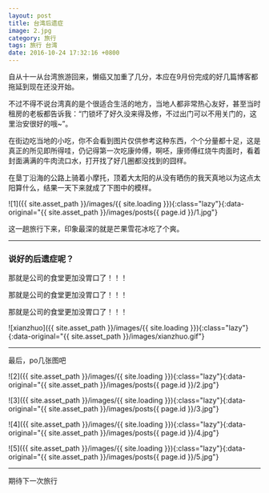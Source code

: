 ```yaml
---
layout: post
title: 台湾后遗症
image: 2.jpg
category: 旅行
tags: 旅行 台湾
date: 2016-10-24 17:32:16 +0800
---
```


自从十一从台湾旅游回来，懒癌又加重了几分，本应在9月份完成的好几篇博客都拖延到现在还没开始。

不过不得不说台湾真的是个很适合生活的地方，当地人都非常热心友好，甚至当时租房的老板都告诉我：“门锁坏了好久没来得及修，不过出门可以不用关门的，这里治安很好的哦~”。

在街边吃当地的小吃，你不会看到图片仅供参考这种东西，个个分量都十足，这是真正的所见即所得哇，仍记得第一次吃康帅傅，啊呸，康师傅红烧牛肉面时，看着封面满满的牛肉流口水，打开找了好几圈都没找到的囧样。

在垦丁沿海的公路上骑着小摩托，顶着大太阳的从没有晒伤的我天真地以为这点太阳算什么，结果一天下来就成了下图中的模样。

![1]({{ site.asset_path }}/images/{{ site.loading }}){:class="lazy"}{:data-original="{{ site.asset_path }}/images/posts{{ page.id }}/1.jpg"}

这一趟旅行下来，印象最深的就是芒果雪花冰吃了个爽。

***

### 说好的后遗症呢？

那就是公司的食堂更加没胃口了！！！

那就是公司的食堂更加没胃口了！！！

那就是公司的食堂更加没胃口了！！！

![xianzhuo]({{ site.asset_path }}/images/{{ site.loading }}){:class="lazy"}{:data-original="{{ site.asset_path }}/images/xianzhuo.gif"}

***

最后，po几张图吧

![2]({{ site.asset_path }}/images/{{ site.loading }}){:class="lazy"}{:data-original="{{ site.asset_path }}/images/posts{{ page.id }}/2.jpg"}

![3]({{ site.asset_path }}/images/{{ site.loading }}){:class="lazy"}{:data-original="{{ site.asset_path }}/images/posts{{ page.id }}/3.jpg"}

![4]({{ site.asset_path }}/images/{{ site.loading }}){:class="lazy"}{:data-original="{{ site.asset_path }}/images/posts{{ page.id }}/4.jpg"}

![5]({{ site.asset_path }}/images/{{ site.loading }}){:class="lazy"}{:data-original="{{ site.asset_path }}/images/posts{{ page.id }}/5.jpg"}

***

期待下一次旅行
